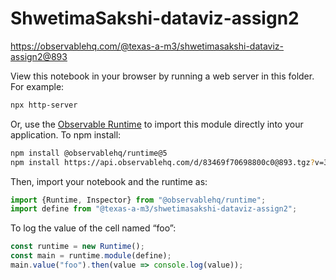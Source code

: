 # ShwetimaSakshi-dataviz-assign2

https://observablehq.com/@texas-a-m3/shwetimasakshi-dataviz-assign2@893

View this notebook in your browser by running a web server in this folder. For
example:

~~~sh
npx http-server
~~~

Or, use the [Observable Runtime](https://github.com/observablehq/runtime) to
import this module directly into your application. To npm install:

~~~sh
npm install @observablehq/runtime@5
npm install https://api.observablehq.com/d/83469f70698800c0@893.tgz?v=3
~~~

Then, import your notebook and the runtime as:

~~~js
import {Runtime, Inspector} from "@observablehq/runtime";
import define from "@texas-a-m3/shwetimasakshi-dataviz-assign2";
~~~

To log the value of the cell named “foo”:

~~~js
const runtime = new Runtime();
const main = runtime.module(define);
main.value("foo").then(value => console.log(value));
~~~
